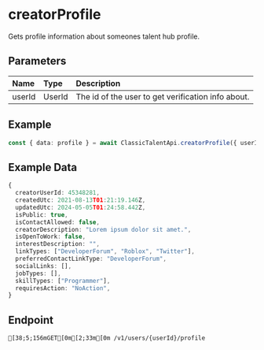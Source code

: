 
# creatorProfile
Gets profile information about someones talent hub profile.


## Parameters
| Name   | Type   | Description                                        |
| :----- | :----- | :------------------------------------------------- |
| userId | UserId | The id of the user to get verification info about. |



## Example
```ts copy showLineNumbers
const { data: profile } = await ClassicTalentApi.creatorProfile({ userId: 45348281 }); 
```


## Example Data
```ts copy showLineNumbers
{
  creatorUserId: 45348281,
  createdUtc: 2021-08-13T01:21:19.146Z,
  updatedUtc: 2024-05-05T01:24:58.442Z,
  isPublic: true,
  isContactAllowed: false,
  creatorDescription: "Lorem ipsum dolor sit amet.",
  isOpenToWork: false,
  interestDescription: "",
  linkTypes: ["DeveloperForum", "Roblox", "Twitter"],
  preferredContactLinkType: "DeveloperForum",
  socialLinks: [],
  jobTypes: [],
  skillTypes: ["Programmer"],
  requiresAction: "NoAction",
} 
```


## Endpoint
```ansi
[38;5;156mGET[0m[2;33m[0m /v1/users/{userId}/profile
```
  